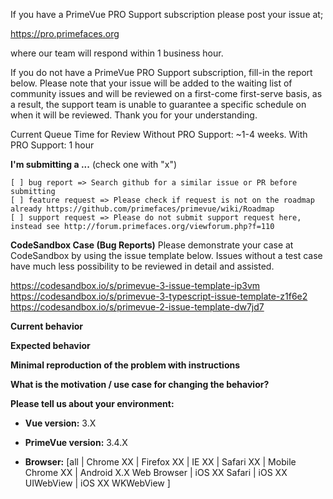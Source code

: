 If you have a PrimeVue PRO Support subscription please post your issue at;

https://pro.primefaces.org 

where our team will respond within 1 business hour.

If you do not have a PrimeVue PRO Support subscription, fill-in the report below. Please note that
your issue will be added to the waiting list of community issues and will be reviewed on a first-come first-serve basis, as a result, the support team is unable to guarantee a specific schedule on when it will be reviewed. Thank you for your understanding.

Current Queue Time for Review
Without PRO Support: ~1-4 weeks.
With PRO Support: 1 hour

**I'm submitting a ...**  (check one with "x")
```
[ ] bug report => Search github for a similar issue or PR before submitting
[ ] feature request => Please check if request is not on the roadmap already https://github.com/primefaces/primevue/wiki/Roadmap
[ ] support request => Please do not submit support request here, instead see http://forum.primefaces.org/viewforum.php?f=110
```

**CodeSandbox Case (Bug Reports)**
Please demonstrate your case at CodeSandbox by using the issue template below. Issues without a test case have much less possibility to be reviewed in detail and assisted.

https://codesandbox.io/s/primevue-3-issue-template-ip3vm
https://codesandbox.io/s/primevue-3-typescript-issue-template-z1f6e2
https://codesandbox.io/s/primevue-2-issue-template-dw7jd7

**Current behavior**
<!-- Describe how the bug manifests. -->

**Expected behavior**
<!-- Describe what the behavior would be without the bug. -->

**Minimal reproduction of the problem with instructions**
<!--
If the current behavior is a bug or you can illustrate your feature request better with an example, 
please provide the *STEPS TO REPRODUCE* and if possible a *MINIMAL DEMO* of the problem via
codesandbox or similar (you can use this template as a starting point: https://codesandbox.io/s/primevue-issue-template-forked-vgbzf).
-->

**What is the motivation / use case for changing the behavior?**
<!-- Describe the motivation or the concrete use case -->

**Please tell us about your environment:**
<!-- Operating system, IDE, package manager, HTTP server, ... -->

* **Vue version:** 3.X
<!-- Check whether this is still an issue in the most recent Vue version -->

* **PrimeVue version:** 3.4.X
<!-- Check whether this is still an issue in the most recent PrimeVue version -->

* **Browser:** [all | Chrome XX | Firefox XX | IE XX | Safari XX | Mobile Chrome XX | Android X.X Web Browser | iOS XX Safari | iOS XX UIWebView | iOS XX WKWebView ]
<!-- All browsers where this could be reproduced -->